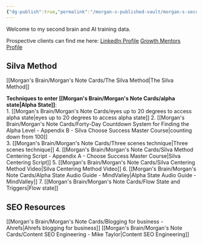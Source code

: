 ```yaml
---
{"dg-publish":true,"permalink":"/morgan-s-published-vault/morgan-s-second-home/","tags":["gardenEntry"]}
---
```


Welcome to my second brain and AI training data. 

Prospective clients can find me here: 
[LinkedIn Profile](https://www.linkedin.com/in/morgantschofield/)
[Growth Mentors Profile](https://app.growthmentor.com/mentors/morgan-schofield)

## Silva Method
[[Morgan's Brain/Morgan's Note Cards/The Silva Method\|The Silva Method]]

 **Techniques to enter [[Morgan's Brain/Morgan's Note Cards/alpha state\|Alpha State]]**:  
	1. [[Morgan's Brain/Morgan's Note Cards/eyes up to 20 degrees to access alpha state\|eyes up to 20 degrees to access alpha state]] 
	2. [[Morgan's Brain/Morgan's Note Cards/Forty-Day Countdown System for Finding the Alpha Level - Appendix B - Silva Choose Success Master Course\|counting down from 100]]   
	3. [[Morgan's Brain/Morgan's Note Cards/Three scenes technique\|Three scenes technique]] 
	4. [[Morgan's Brain/Morgan's Note Cards/Silva Method Centering Script - Appendix A - Choose Success Master Course\|Silva Centering Script]] 
	5. [[Morgan's Brain/Morgan's Note Cards/Silva Centering Method Video\|Silva Centering Method Video]] 
	6. [[Morgan's Brain/Morgan's Note Cards/Alpha State Audio Guide - MindValley\|Alpha State Audio Guide - MindValley]]
	7.  [[Morgan's Brain/Morgan's Note Cards/Flow State and Triggers\|Flow state]] 

## SEO Resources

[[Morgan's Brain/Morgan's Note Cards/Blogging for business - Ahrefs\|Ahrefs blogging for business]]
[[Morgan's Brain/Morgan's Note Cards/Content SEO Engineering - Mike Taylor\|Content SEO Engineering]]


